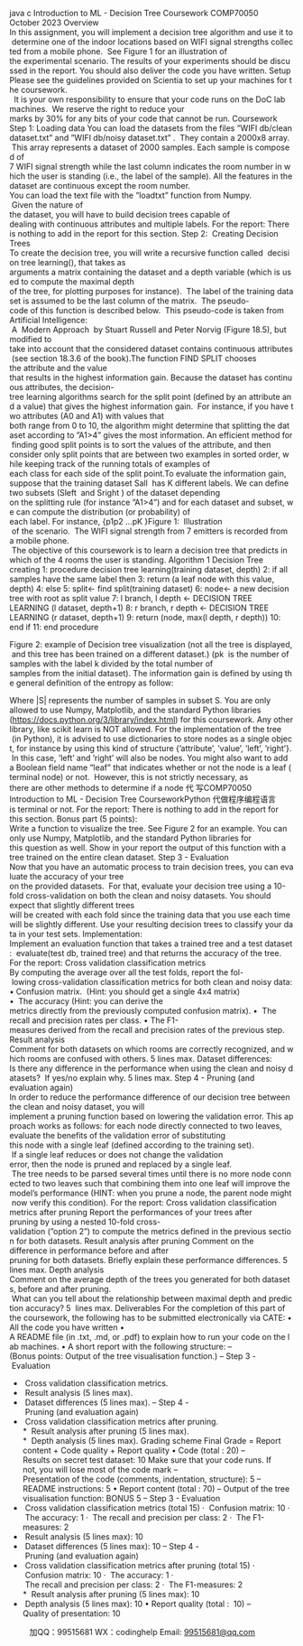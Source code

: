 java c
Introduction to ML - Decision Tree Coursework 
COMP70050 
October 2023
Overview In this assignment, you will implement a decision tree algorithm and use it to determine one of the indoor locations based on WIFI signal strengths collected from a mobile phone.  See Figure 1 for an illustration of the experimental scenario. The results of your experiments should be discussed in the report. You should also deliver the code you have written.
Setup Please see the guidelines provided on Scientia to set up your machines for the coursework.   It is your own responsibility to ensure that your code runs on the DoC lab machines.  We reserve the right to reduce your marks by 30% for any bits of your code that cannot be run.
Coursework 
Step 1: Loading data 
You can load the datasets from the files ”WIFI db/clean dataset.txt” and
”WIFI db/noisy dataset.txt” .  They contain a 2000x8 array.  This array represents a dataset of 2000 samples. Each sample is composed of 7 WIFI signal strength while the last column indicates the room number in which the user is standing (i.e., the label of the sample). All the features in the dataset are continuous except the room number. You can load the text file with the ”loadtxt” function from Numpy.  Given the nature of the dataset, you will have to build decision trees capable of dealing with continuous attributes and multiple labels.
For the report: 
There is nothing to add in the report for this section. 
Step 2:  Creating Decision Trees To create the decision tree, you will write a recursive function called  decision tree   learning(), that takes as arguments a matrix containing the dataset and a depth variable (which is used to compute the maximal depth of the tree, for plotting purposes for instance).  The label of the training dataset is assumed to be the last column of the matrix.  The pseudo-code of this function is described below.  This pseudo-code is taken from Artificial Intelligence:  A  Modern Approach  by Stuart Russell and Peter Norvig (Figure 18.5), but modified to take into account that the considered dataset contains continuous attributes (see section 18.3.6 of the book).The function FIND SPLIT chooses the attribute and the value that results in the highest information gain. Because the dataset has continuous attributes, the decision-tree learning algorithms search for the split point (defined by an attribute and a value) that gives the highest information gain.  For instance, if you have two attributes (A0 and A1) with values that both range from 0 to 10, the algorithm might determine that splitting the dataset according to ”A1>4” gives the most information. An efficient method for finding good split points is to sort the values of the attribute, and then consider only split points that are between two examples in sorted order, while keeping track of the running totals of examples of each class for each side of the split point.To evaluate the information gain, suppose that the training dataset Sall  has K different labels. We can define two subsets (Sleft  and Sright ) of the dataset depending on the splitting rule (for instance ”A1>4”) and for each dataset and subset, we can compute the distribution (or probability) of each label. For instance, {p1p2 ...pK }Figure 1:  Illustration  of the scenario.  The WIFI signal strength from 7 emitters is recorded from a mobile phone.  The objective of this coursework is to learn a decision tree that predicts in which of the 4 rooms the user is standing.
Algorithm 1 Decision Tree creating 
1: procedure decision tree learning(training dataset, depth) 
2: if all samples have the same label then 
3: 
return (a leaf node with this value, depth) 
4: 
else 
5: 
split← find split(training dataset) 
6: 
node← a new decision tree with root as split value 
7: 
l branch, l depth ← DECISION TREE LEARNING (l dataset, depth+1) 
8: 
r branch, r depth ← DECISION TREE LEARNING (r dataset, depth+1) 
9: 
return (node, max(l depth, r depth)) 
10: 
end if 
11: 
end procedure 

Figure 2: example of Decision tree visualization (not all the tree is displayed, and this tree has been trained on a different dataset.)
(pk  is the number of samples with the label k divided by the total number of samples from the initial dataset). The information gain is defined by using the general definition of the entropy as follow:

Where |S| represents the number of samples in subset S.
You are only allowed to use Numpy, Matplotlib, and the standard Python libraries 
(https://docs.python.org/3/library/index.html) for this coursework. Any other library, like scikit learn is NOT allowed. For the implementation of the tree  (in Python), it is advised to use dictionaries to store nodes as a single object, for instance by using this kind of structure {’attribute’, ’value’, ’left’, ’right’}. In this case, ’left’ and ’right’ will also be nodes. You might also want to add a Boolean field name ”leaf” that indicates whether or not the node is a leaf (terminal node) or not.  However, this is not strictly necessary, as there are other methods to determine if a node 代 写COMP70050 Introduction to ML - Decision Tree CourseworkPython
代做程序编程语言is terminal or not.
For the report: 
There is nothing to add in the report for this section. 
Bonus part (5 points): Write a function to visualize the tree. See Figure 2 for an example. You can only use Numpy, Matplotlib, and the standard Python libraries for this question as well. Show in your report the output of this function with a tree trained on the entire clean dataset. 
Step 3 - Evaluation Now that you have an automatic process to train decision trees, you can evaluate the accuracy of your tree on the provided datasets.  For that, evaluate your decision tree using a 10-fold cross-validation on both the clean and noisy datasets. You should expect that slightly different trees will be created with each fold since the training data that you use each time will be slightly different. Use your resulting decision trees to classify your data in your test sets.
Implementation: 
Implement an evaluation function that takes a trained tree and a test dataset:  evaluate(test   db, trained tree) and that returns the accuracy of the tree.
For the report: 
Cross validation classification metrics By computing the average over all the test folds, report the fol- lowing cross-validation classification metrics for both clean and noisy data:
• Confusion matrix.  (Hint: you should get a single 4x4 matrix)
•  The accuracy (Hint: you can derive the metrics directly from the previously computed confusion matrix).
•  The recall and precision rates per class.
• The F1-measures derived from the recall and precision rates of the previous step.
Result analysis Comment for both datasets on which rooms are correctly recognized, and which rooms are confused with others. 5 lines max. 
Dataset differences: Is there any difference in the performance when using the clean and noisy datasets?  If yes/no explain why. 5 lines max. 
Step 4 - Pruning (and evaluation again) In order to reduce the performance difference of our decision tree between the clean and noisy dataset, you will implement a pruning function based on lowering the validation error. This approach works as follows: for each node directly connected to two leaves, evaluate the benefits of the validation error of substituting this node with a single leaf (defined according to the training set).  If a single leaf reduces or does not change the validation error, then the node is pruned and replaced by a single leaf.  The tree needs to be parsed several times until there is no more node connected to two leaves such that combining them into one leaf will improve the model’s performance (HINT: when you prune a node, the parent node might now verify this condition).
For the report: Cross validation classification metrics after pruning Report the performances of your trees after pruning by using a nested 10-fold cross-validation (”option 2”) to compute the metrics defined in the previous section for both datasets.
Result analysis after pruning Comment on the difference in performance before and after pruning for both datasets. Briefly explain these performance differences. 5 lines max. Depth analysis Comment on the average depth of the trees you generated for both datasets, before and after pruning.  What can you tell about the relationship between maximal depth and prediction accuracy? 5  lines max. 
Deliverables 
For the completion of this part of the coursework, the following has to be submitted electronically via CATE:
• All the code you have written
• A README file (in .txt, .md, or .pdf) to explain how to run your code on the lab machines.
• A short report with the following structure:
– (Bonus points: Output of the tree visualisation function.)
– Step 3 - Evaluation
*  Cross validation classification metrics.
*  Result analysis (5 lines max).
*  Dataset differences (5 lines max).
– Step 4 - Pruning (and evaluation again)
*  Cross validation classification metrics after pruning.
*  Result analysis after pruning (5 lines max).
*  Depth analysis (5 lines max).
Grading scheme 
Final Grade = Report content + Code quality + Report quality 
• Code (total : 20)
– Results on secret test dataset: 10 
Make sure that your code runs. If not, you will lose most of the code mark
– Presentation of the code (comments, indentation, structure): 5 
– README instructions: 5 
• Report content (total : 70)
– Output of the tree visualisation function: BONUS 5 
– Step 3 - Evaluation
*  Cross validation classification metrics (total 15) ·  Confusion matrix: 10 
·  The accuracy: 1 
·  The recall and precision per class: 2 ·  The F1-measures: 2 
*  Result analysis (5 lines max): 10 
*  Dataset differences (5 lines max): 10 
– Step 4 - Pruning (and evaluation again)
*  Cross validation classification metrics after pruning (total 15) ·  Confusion matrix: 10 
·  The accuracy: 1 
·  The recall and precision per class: 2 ·  The F1-measures: 2 
*  Result analysis after pruning (5 lines max): 10 
*  Depth analysis (5 lines max): 10 
• Report quality (total :  10)
– Quality of presentation: 10 





         
加QQ：99515681  WX：codinghelp  Email: 99515681@qq.com
